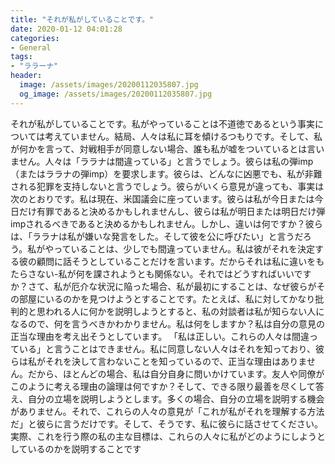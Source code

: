 ```yaml
---
title: "それが私がしていることです。"
date: 2020-01-12 04:01:28
categories:
- General
tags:
- "ララーナ"
header:
  image: /assets/images/20200112035807.jpg
  og_image: /assets/images/20200112035807.jpg
---
```


それが私がしていることです。私がやっていることは不道徳であるという事実については考えていません。結局、人々は私に耳を傾けるつもりです。そして、私が何かを言って、対戦相手が同意しない場合、誰も私が嘘をついているとは言いません。人々は「ララナは間違っている」と言うでしょう。彼らは私の弾imp（またはララナの弾imp）を要求します。彼らは、どんなに凶悪でも、私が非難される犯罪を支持しないと言うでしょう。彼らがいくら意見が違っても、事実は次のとおりです。私は現在、米国議会に座っています。彼らは私が今日または今日だけ有罪であると決めるかもしれませんし、彼らは私が明日または明日だけ弾impされるべきであると決めるかもしれません。しかし、違いは何ですか？彼らは、「ララナは私が嫌いな発言をした。そして彼を公に呼びたい」と言うだろう。私がやっていることは、少しでも間違っていません。私は彼がそれを決定する彼の顧問に話そうとしていることだけを言います。だからそれは私に違いをもたらさない-私が何を課されようとも関係ない。それではどうすればいいですか？さて、私が厄介な状況に陥った場合、私が最初にすることは、なぜ彼らがその部屋にいるのかを見つけようとすることです。たとえば、私に対してかなり批判的と思われる人に何かを説明しようとすると、私の対談者は私が知らない人になるので、何を言うべきかわかりません。私は何をしますか？私は自分の意見の正当な理由を考え出そうとしています。 「私は正しい。これらの人々は間違っている」と言うことはできません。私に同意しない人々はそれを知っており、彼らは私がそれを決して言わないことを知っているので、正当な理由はありません。だから、ほとんどの場合、私は自分自身に問いかけています。友人や同僚がこのように考える理由の論理は何ですか？そして、できる限り最善を尽くして答え、自分の立場を説明しようとします。多くの場合、自分の立場を説明する機会がありません。それで、これらの人々の意見が「これが私がそれを理解する方法だ」と彼らに言うだけです。そして、そうです、私に彼らに話させてください。実際、これを行う際の私の主な目標は、これらの人々に私がどのようにしようとしているのかを説明することです
